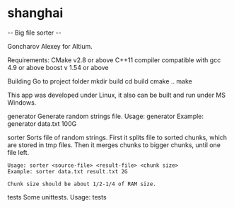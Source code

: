 # shanghai
-- Big file sorter --

Goncharov Alexey for Altium.

Requirements:
	CMake v2.8 or above
	C++11 compiler compatible with gcc 4.9 or above
	boost v 1.54 or above

Building
	Go to project folder
	mkdir build
	cd build
	cmake ..
	make

This app was developed under Linux, it also can be built and run under MS Windows. 

generator
	Generate random strings file.
	Usage: generator <file-name> <size>
	Example: generator data.txt 100G

sorter
	Sorts file of random strings.
	First it splits file to sorted chunks, which are stored in tmp files.
	Then it merges chunks to bigger chunks, until one file left.
	
	Usage: sorter <source-file> <result-file> <chunk size>
	Example: sorter data.txt result.txt 2G
	
	Chunk size should be about 1/2-1/4 of RAM size.

tests
	Some unittests.
	Usage: tests
    
